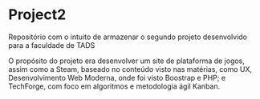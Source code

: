 # Project2
Repositório com o intuito de armazenar o segundo projeto desenvolvido para a faculdade de TADS

O propósito do projeto era desenvolver um site de plataforma de jogos, assim como a Steam, baseado no conteúdo visto nas matérias, como UX, Desenvolvimento Web Moderna, onde foi visto Boostrap e PHP; e TechForge, com foco em algoritmos e metodologia ágil Kanban.
